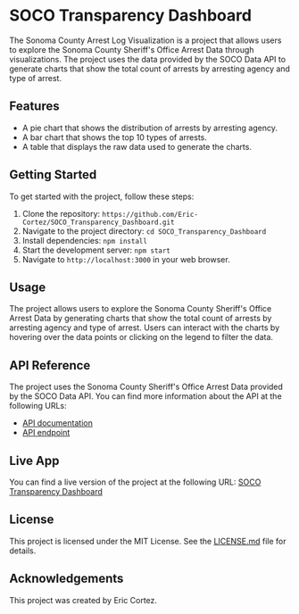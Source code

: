 # SOCO Transparency Dashboard

The Sonoma County Arrest Log Visualization is a project that allows users to explore the Sonoma County Sheriff's Office Arrest Data through visualizations. The project uses the data provided by the SOCO Data API to generate charts that show the total count of arrests by arresting agency and type of arrest.

## Features

- A pie chart that shows the distribution of arrests by arresting agency.
- A bar chart that shows the top 10 types of arrests.
- A table that displays the raw data used to generate the charts.

## Getting Started

To get started with the project, follow these steps:

1. Clone the repository: `https://github.com/Eric-Cortez/SOCO_Transparency_Dashboard.git`
2. Navigate to the project directory: `cd SOCO_Transparency_Dashboard`
3. Install dependencies: `npm install`
4. Start the development server: `npm start`
5. Navigate to `http://localhost:3000` in your web browser.

## Usage

The project allows users to explore the Sonoma County Sheriff's Office Arrest Data by generating charts that show the total count of arrests by arresting agency and type of arrest. Users can interact with the charts by hovering over the data points or clicking on the legend to filter the data.

## API Reference

The project uses the Sonoma County Sheriff's Office Arrest Data provided by the SOCO Data API. You can find more information about the API at the following URLs:

- [API documentation](https://dev.socrata.com/foundry/data.sonomacounty.ca.gov/f6uf-eqmk)
- [API endpoint](https://data.sonomacounty.ca.gov/Public-Safety/Sonoma-County-Sheriff-s-Office-Arrest-Data/f6uf-eqmk)

## Live App

You can find a live version of the project at the following URL: [SOCO Transparency Dashboard](http://ericcortez.me/SOCO_Transparency_Dashboard/)

## License

This project is licensed under the MIT License. See the [LICENSE.md](LICENSE.md) file for details.

## Acknowledgements

This project was created by Eric Cortez.
